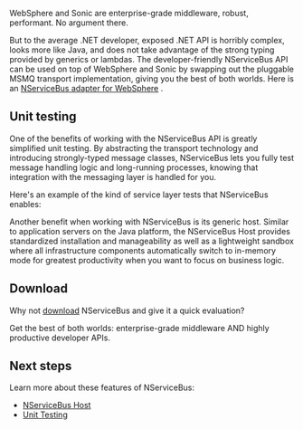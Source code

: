 <!--
title: "NServiceBus and WebSphere/Sonic"
tags: 
-->

WebSphere and Sonic are enterprise-grade middleware, robust, performant. No argument there.

But to the average .NET developer, exposed .NET API is horribly complex, looks more like Java, and does not take advantage of the strong typing provided by generics or lambdas. The developer-friendly NServiceBus API can be used on top of WebSphere and Sonic by swapping out the pluggable MSMQ transport implementation, giving you the best of both worlds. Here is an [NServiceBus adapter for WebSphere](http://code.google.com/p/nservicebuswmq/) .

Unit testing
------------

One of the benefits of working with the NServiceBus API is greatly simplified unit testing. By abstracting the transport technology and introducing strongly-typed message classes, NServiceBus lets you fully test message handling logic and long-running processes, knowing that integration with the messaging layer is handled for you.

Here's an example of the kind of service layer tests that NServiceBus enables:

<script src="https://gist.github.com/Particular/6033906.js"></script> Another benefit when working with NServiceBus is its generic host. Similar to application servers on the Java platform, the NServiceBus Host provides standardized installation and manageability as well as a lightweight sandbox where all infrastructure components automatically switch to in-memory mode for greatest productivity when you want to focus on business logic.

Download
--------

Why not [download](http://particular.net/downloads) NServiceBus and give it a quick evaluation?

Get the best of both worlds: enterprise-grade middleware AND highly productive developer APIs.

Next steps
----------

Learn more about these features of NServiceBus:

-   [NServiceBus Host](the-nservicebus-host.md)
-   [Unit Testing](unit-testing.md)


